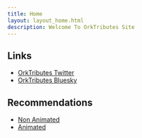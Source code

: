 ```yaml
---
title: Home
layout: layout_home.html
description: Welcome To OrkTributes Site
---
```


## Links
- [OrkTributes Twitter](https://x.com/OrkTributes)
- [OrkTributes Bluesky](https://bsky.app/profile/orktributes.bsky.social)


## Recommendations
- [Non Animated](/posts/non_animated)
- [Animated](/posts/animated)